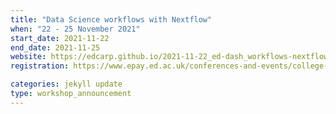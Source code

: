 ```yaml
---
title: "Data Science workflows with Nextflow" 
when: "22 - 25 November 2021"
start_date: 2021-11-22
end_date: 2021-11-25
website: https://edcarp.github.io/2021-11-22_ed-dash_workflows-nextflow/
registration: https://www.epay.ed.ac.uk/conferences-and-events/college-of-medicine-and-veterinary-medicine/school-of-molecular-genetic-and-population-health-sciences/igmm/data-science-workflows-with-nextflow

categories: jekyll update
type: workshop_announcement
---  
```


